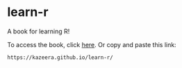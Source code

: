 # learn-r
A book for learning R!

To access the book, click [here](https://kazeera.github.io/learn-r/).
Or copy and paste this link:
```
https://kazeera.github.io/learn-r/
```

